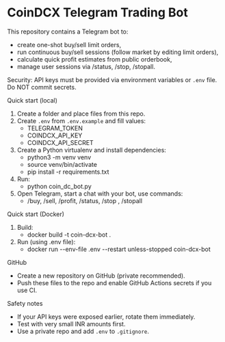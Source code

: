 # CoinDCX Telegram Trading Bot

This repository contains a Telegram bot to:
- create one-shot buy/sell limit orders,
- run continuous buy/sell sessions (follow market by editing limit orders),
- calculate quick profit estimates from public orderbook,
- manage user sessions via /status, /stop, /stopall.

Security: API keys must be provided via environment variables or `.env` file. Do NOT commit secrets.

Quick start (local)
1. Create a folder and place files from this repo.
2. Create `.env` from `.env.example` and fill values:
   - TELEGRAM_TOKEN
   - COINDCX_API_KEY
   - COINDCX_API_SECRET
3. Create a Python virtualenv and install dependencies:
   - python3 -m venv venv
   - source venv/bin/activate
   - pip install -r requirements.txt
4. Run:
   - python coin_dc_bot.py
5. Open Telegram, start a chat with your bot, use commands:
   - /buy, /sell, /profit, /status, /stop <id>, /stopall

Quick start (Docker)
1. Build:
   - docker build -t coin-dcx-bot .
2. Run (using .env file):
   - docker run --env-file .env --restart unless-stopped coin-dcx-bot

GitHub
- Create a new repository on GitHub (private recommended).
- Push these files to the repo and enable GitHub Actions secrets if you use CI.

Safety notes
- If your API keys were exposed earlier, rotate them immediately.
- Test with very small INR amounts first.
- Use a private repo and add `.env` to `.gitignore`.